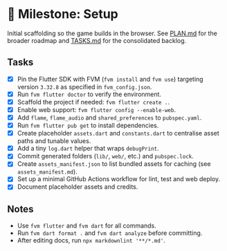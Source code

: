 # 🏁 Milestone: Setup

Initial scaffolding so the game builds in the browser.
See [PLAN.md](PLAN.md) for the broader roadmap and
[TASKS.md](TASKS.md) for the consolidated backlog.

## Tasks

- [x] Pin the Flutter SDK with FVM (`fvm install` and `fvm use`) targeting version
      `3.32.8` as specified in `fvm_config.json`.
- [x] Run `fvm flutter doctor` to verify the environment.
- [x] Scaffold the project if needed: `fvm flutter create .`.
- [x] Enable web support: `fvm flutter config --enable-web`.
- [x] Add `flame`, `flame_audio` and `shared_preferences` to `pubspec.yaml`.
- [x] Run `fvm flutter pub get` to install dependencies.
- [x] Create placeholder `assets.dart` and `constants.dart` to centralise asset
      paths and tunable values.
- [x] Add a tiny `log.dart` helper that wraps `debugPrint`.
- [x] Commit generated folders (`lib/`, `web/`, etc.) and `pubspec.lock`.
- [x] Create `assets_manifest.json` to list bundled assets for caching
      (see `assets_manifest.md`).
- [x] Set up a minimal GitHub Actions workflow for lint, test and web deploy.
- [x] Document placeholder assets and credits.

## Notes

- Use `fvm flutter` and `fvm dart` for all commands.
- Run `fvm dart format .` and `fvm dart analyze` before committing.
- After editing docs, run `npx markdownlint '**/*.md'`.
